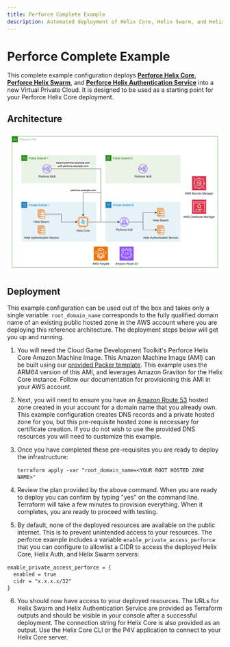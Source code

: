 ```yaml
---
title: Perforce Complete Example
description: Automated deployment of Helix Core, Helix Swarm, and Helix Authentication Service on AWS
---
```


# Perforce Complete Example

This complete example configuration deploys [**Perforce Helix Core**](https://www.perforce.com/products/helix-core),
[**Perforce Helix Swarm**](https://www.perforce.com/products/helix-swarm), and [**Perforce
Helix Authentication Service**](https://www.perforce.com/downloads/helix-authentication-service) into a new Virtual
Private Cloud. It is designed to be used as a starting point for
your Perforce Helix Core deployment.

## Architecture

![Perforce Example Architecture](../../../media/images/perforce-complete-example.png)

## Deployment

This example configuration can be used out of the box and takes only a single variable: `root_domain_name` corresponds
to the fully qualified domain name of an existing public hosted zone in the AWS account where you are deploying this
reference architecture. The deployment steps below will get you up and running.

1. You will need the Cloud Game Development Toolkit's Perforce Helix Core Amazon Machine Image. This Amazon Machine
   Image (AMI) can be built using
   our [provided Packer template](../../../assets/packer/helix-core.md).
   This example uses the ARM64 version of this AMI, and
   leverages Amazon Graviton for the Helix Core instance. Follow our documentation for provisioning this AMI in your AWS
   account.
2. Next, you will need to ensure you have an [Amazon Route 53](https://aws.amazon.com/route53/) hosted zone created in
   your account for a domain name
   that you already own. This example configuration creates DNS records and a private hosted zone for you, but this
   pre-requisite hosted zone is necessary for certificate creation. If you do not wish to use the provided DNS resources
   you will need to customize this example.
3. Once you have completed these pre-requisites you are ready to deploy the infrastructure:

    ```shell
    terraform apply -var "root_domain_name=<YOUR ROOT HOSTED ZONE NAME>"
    ```

4. Review the plan provided by the above command. When you are ready to deploy you can confirm by typing "yes" on the
   command line. Terraform will take a few minutes to provision everything. When it completes, you are ready to proceed
   with testing.
5. By default, none of the deployed resources are available on the public internet. This is to prevent unintended access to your resources. The perforce example includes a variable `enable_private_access_perforce` that you can configure to allowlist a CIDR to access the deployed Helix Core, Helix Auth, and Helix Swarm servers:
```
enable_private_access_perforce = {
  enabled = true
  cidr = "x.x.x.x/32"
}
```
6. You should now have access to your deployed resources. The URLs for Helix Swarm and Helix Authentication Service are
   provided as Terraform outputs and should be visible in your console after a successful deployment. The connection
   string for Helix Core is also provided as an output. Use the Helix Core CLI or the P4V application to connect to your
   Helix Core server.
